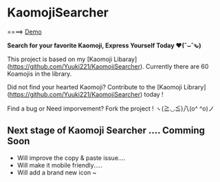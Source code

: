 # KaomojiSearcher
====> [Demo](https://yuuki221.github.io/KaomojiSearcher/)

**Search for your favorite Kaomoji, Express Yourself Today ♥(ˆ⌣ˆԅ)**

This project is based on my [Kaomoji Libaray] (https://github.com/Yuuki221/KaomojiSearcher). Currently there are 60 Koamojis in the library.

Did not find your hearted Kaomoji? Contribute to the [Kaomoji Library] (https://github.com/Yuuki221/KaomojiSearcher) today !

Find a bug or Need imporvement? Fork the project ! ヽ(≧◡≦)八(o^ ^o)ノ

## Next stage of Kaomoji Searcher .... Comming Soon 
* Will improve the copy & paste issue....
* Will make it mobile friendly.....
* Will add a brand new icon ~



